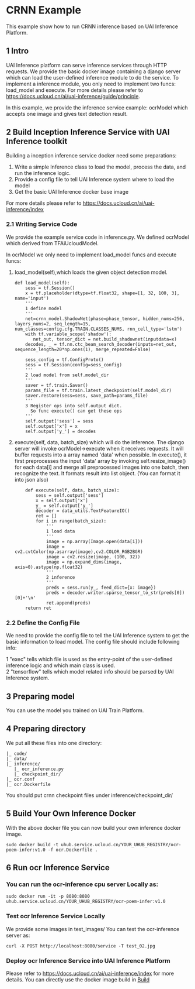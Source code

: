 # CRNN Example
This example show how to run CRNN inference based on UAI Inference Platform.

## 1 Intro
UAI Inference platform can serve inference services through HTTP requests. We provide the basic docker image containing a django server which can load the user-defined inference module to do the service. To implement a inference module, you only need to implement two funcs: load\_model and execute. For more details please refer to https://docs.ucloud.cn/ai/uai-inference/guide/principle.

In this example, we provide the inference service example: ocrModel which accepts one image and gives text detection result.

## 2 Build Inception Inference Service with UAI Inference toolkit
Building a inception inference service docker need some preparations:

1. Write a simple Inference class to load the model, process the data, and run the inference logic.
2. Provide a config file to tell UAI Inference system where to load the model
3. Get the basic UAI Inference docker base image

For more details please refer to https://docs.ucloud.cn/ai/uai-inference/index

### 2.1 Writing Service Code
We provide the example service code in inference.py. We defined ocrModel which derived from TFAiUcloudModel. 

In ocrModel we only need to implement load_model funcs and execute funcs:

1. load_model(self),which loads the given object detection model.
    ``` 
    def load_model(self):
		sess = tf.Session()
		x = tf.placeholder(dtype=tf.float32, shape=[1, 32, 100, 3], name='input')
		'''
		1 define model
		'''
		net=crnn_model.ShadowNet(phase=phase_tensor, hidden_nums=256, layers_nums=2, seq_length=15, num_classes=config.cfg.TRAIN.CLASSES_NUMS, rnn_cell_type='lstm')
		with tf.variable_scope('shadow'):
		   net_out, tensor_dict = net.build_shadownet(inputdata=x)
		decodes, _ = tf.nn.ctc_beam_search_decoder(inputs=net_out, sequence_length=20*np.ones(1), merge_repeated=False)

		sess_config = tf.ConfigProto()
		sess = tf.Session(config=sess_config)
		'''
		2 load model from self.model_dir
		'''
		saver = tf.train.Saver()
		params_file = tf.train.latest_checkpoint(self.model_dir)
		saver.restore(sess=sess, save_path=params_file)
		'''
		3 Register ops into self.output dict.
		  So func execute() can get these ops
		'''
		self.output['sess'] = sess
		self.output['x'] = x
		self.output['y_'] = decodes
    ```
2. execute(self, data, batch_size) which will do the inference. The django server will invoke ocrModel->execute when it receives requests. It will buffer requests into a array named 'data' when possible. In execute(), it first preprocesses the input 'data' array by invoking self.resize_image() for each data[i] and merge all preprocessed images into one batch, then recognize the text. It formats result into list object. (You can format it into json also)
    ```
    	def execute(self, data, batch_size):    
			sess = self.output['sess']
			x = self.output['x']
			y_ = self.output['y_']
			decoder = data_utils.TextFeatureIO()
			ret = []
			for i in range(batch_size):
				'''
				1 load data 
				'''
				image = np.array(Image.open(data[i]))
				image = cv2.cvtColor(np.asarray(image),cv2.COLOR_RGB2BGR)
				image = cv2.resize(image, (100, 32))
				image = np.expand_dims(image, axis=0).astype(np.float32)
				'''
				2 inference
				'''
				preds = sess.run(y_, feed_dict={x: image})
				preds = decoder.writer.sparse_tensor_to_str(preds[0])[0]+'\n'
				ret.append(preds)
        return ret
    ```

### 2.2 Define the Config File
We need to provide the config file to tell the UAI Inference system to get the basic information to load  model. The config file should include following info:

1  "exec" tells which file is used as the entry-point of the user-defined inference logic and which main class is used. <br>
2  "tensorflow" tells which model related info should be parsed by UAI Inference system.



## 3 Preparing model
You can use the model you trained on UAI Train Platform.
## 4 Preparing directory
We put all these files into one directory:
```
|_ code/
|_ data/
|_ inference/
   |_ ocr_inference.py 
   |_ checkpoint_dir/
|_ ocr.conf
|_ ocr.Dockerfile
```
You should put crnn checkpoint files under inference/checkpoint_dir/
## 5 Build Your Own Inference Docker
With the above docker file you can now build your own inference docker image.
```
sudo docker build -t uhub.service.ucloud.cn/YOUR_UHUB_REGISTRY/ocr-poem-infer:v1.0 -f ocr.Dockerfile .
```


## 6 Run ocr Inference Service 
###  You can run the ocr-inference cpu server Locally as:
```
sudo docker run -it -p 8080:8080 uhub.service.ucloud.cn/YOUR_UHUB_REGISTRY/ocr-poem-infer:v1.0
```
###   Test ocr Inference Service Locally
We provide some images in test_images/
You can test the ocr-inference server as:
```
curl -X POST http://localhost:8080/service -T test_02.jpg
```
###  Deploy ocr Inference Service into UAI Inference Platform
Please refer to https://docs.ucloud.cn/ai/uai-inference/index for more details. You can directly use the docker image build in [Build](#build-your-own-inference-docker)




